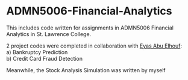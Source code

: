 # ADMN5006-Financial-Analytics

This includes code written for assignments in ADMN5006 Financial Analytics in St. Lawrence College.

2 project codes were completed in collaboration with [Eyas Abu Elhouf](https://github.com/eyas01): <br>
a) Bankruptcy Prediction <br>
b) Credit Card Fraud Detection <br>

Meanwhile, the Stock Analysis Simulation was written by myself
